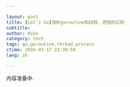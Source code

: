 ```yaml
---

layout: post  
title: [Let’s Go]浅析goroutine和线程、进程的区别  
subtitle:   
author: Hiko  
category: tech  
tags: go,goroutine,thread,process  
ctime: 2016-03-17 23:39:58  
lang: zh  

---
```


内容准备中.